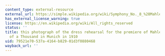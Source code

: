 ```yaml
---
content_type: external-resource
external_url: https://simple.wikipedia.org/wiki/Symphony_No._8_%28Mahler%29#/media/File:Mahler_8_Rehearsal.png
has_external_license_warning: true
license: https://en.wikipedia.org/wiki/All_rights_reserved
status: ''
title: this photograph of the dress rehearsal for the premiere of Mahler's Symphony
  of a Thousand in Munich in 1910
uid: 79521e70-537a-4164-b829-01d3f0880468
wayback_url: ''
---
```

